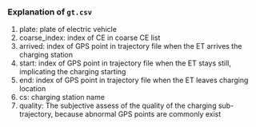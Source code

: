 ### Explanation of `gt.csv`

1. plate: plate of electric vehicle
2. coarse_index: index of CE in coarse CE list
3. arrived: index of GPS point in trajectory file when the ET arrives the charging station
4. start: index of GPS point in trajectory file when the ET stays still, implicating the charging starting
5. end: index of GPS point in trajectory file when the ET leaves charging location
6. cs: charging station name
7. quality: The subjective assess of the quality of the charging sub-trajectory, because abnormal GPS points are 
commonly exist
 
